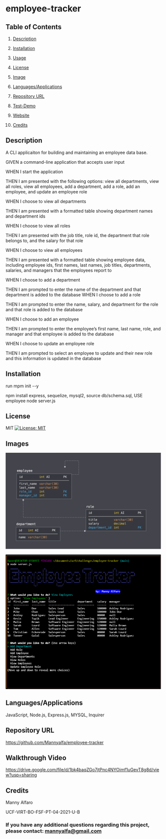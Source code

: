 # employee-tracker

## Table of Contents

1. [Description](#description)

2. [Installation](#installation)

3. [Usage](#usage)

4. [License](#license)

5. [Image](#Image)

6. [Languages/Applications](#languages-applications)

7. [Repository URL](#repository-url)

8. [Test-Demo](#test-demo)

9. [Website](#website)

10. [Credits](#credits)

## Description
A CLI applicaiton for building and maintaining an employee data base.

GIVEN a command-line application that accepts user input

WHEN I start the application

THEN I am presented with the following options: view all departments, view all roles, view all employees, add a department, add a role, add an employee, and update an employee role

WHEN I choose to view all departments

THEN I am presented with a formatted table showing department names and department ids

WHEN I choose to view all roles

THEN I am presented with the job title, role id, the department that role belongs to, and the salary for that role

WHEN I choose to view all employees

THEN I am presented with a formatted table showing employee data, including employee ids, first names, last names, job titles, departments, salaries, and managers that the employees report to

WHEN I choose to add a department

THEN I am prompted to enter the name of the department and that department is added to the database
WHEN I choose to add a role

THEN I am prompted to enter the name, salary, and department for the role and that role is added to the database

WHEN I choose to add an employee

THEN I am prompted to enter the employee’s first name, last name, role, and manager and that employee is added to the database

WHEN I choose to update an employee role

THEN I am prompted to select an employee to update and their new role and this information is updated in the database 

## Installation
run mpm init --y

npm install express, sequelize, mysql2, source db/schema.sql, USE employee node server.js

## License
MIT [![License: MIT](https://img.shields.io/badge/License-MIT-yellow.svg)](https://opensource.org/licenses/MIT)

## Images
![screenshot](https://github.com/Mannyalfa/employee-tracker/blob/main/images/db_schema.png)

![screenshot](https://github.com/Mannyalfa/employee-tracker/blob/main/images/screenshot.png)

## Languages/Applications
JavaScript, Node.js, Express.js, MYSQL, Inquirer

## Repository URL
https://github.com/Mannyalfa/employee-tracker

## Walkthrough Video
https://drive.google.com/file/d/1bk4baqZGo7jtPnc4NYOimf1uGevT8g8d/view?usp=sharing
    
## Credits
Manny Alfaro

UCF-VIRT-BO-FSF-PT-04-2021-U-B

### If you have any additional questions regarding this project, please contact: mannyalfa@gmail.com